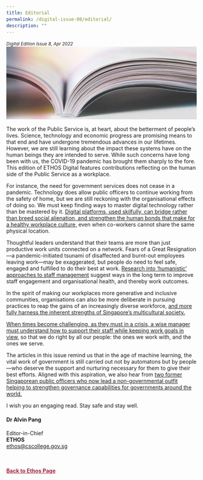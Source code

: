 ```yaml
---
title: Editorial
permalink: /digital-issue-08/editorial/
description: ""
---
```

<style>

.back a
{
	color: #9f2943;
	font-weight: bold;
}

#banner img
{
	width:100%;
}
	
.author
{
border-bottom: 1px solid black;
margin-top:40px;
padding-bottom:30px;
border-top: 1px solid black;	

}

.author p {
	font-size: 0.9em;
	line-height:24px !important;
	}	

.break
{
   border-top: 1px solid  black;
   border-bottom: 1px solid black;
	 padding:20px;
	text-align:center;
	margin-top:50px;
}
	
.break1
{
font-family: Georgia;
	font-size:20px;
	font-style: italic;
	font-weight: bold;
}

.boxheader {
	color: white !important;
	}	

.containerbox {
	background-color: #eceedb;
	border-radius: 10px;
	padding: 5%;
	margin-top: 5%;
	
	}	

li {
	font-size: 15px !important;
	
	}	

</style>

<em><small>Digital Edition Issue 8, Apr 2022</small></em>
<img src="/images/Landing_Banner_Images/knowledge_editorial_banner_01.jpg">


<p>The work of the Public Service is, at heart, about the betterment of people’s lives. Science, technology and economic progress are promising means to that end and have undergone tremendous advances in our lifetimes. However, we are still learning about the impact these systems have on the human beings they are intended to serve. While such concerns have long been with us, the COVID-19 pandemic has brought them sharply to the fore. This edition of ETHOS Digital features contributions reflecting on the human side of the Public Service as a workplace.</p>

<p>For instance, the need for government services does not cease in a pandemic. Technology does allow public officers to continue working from the safety of home, but we are still reckoning with the organisational effects of doing so. We must keep finding ways to master digital technology rather than be mastered by it. <a href="/digital-issue-08/engaging-public-officers-in-a-hybrid-workplace/">Digital platforms, used skilfully, can bridge rather than breed social alienation, and strengthen the human bonds that make for a healthy workplace culture,</a> even when co-workers cannot share the same physical location.</p>

<p>Thoughtful leaders understand that their teams are more than just productive work units connected on a network. Fears of a Great Resignation—a pandemic-initiated tsunami of disaffected and burnt-out employees leaving work—may be exaggerated, but people do need to feel safe, engaged and fulfilled to do their best at work. <a href="/digital-issue-08/developing-a-more-humanistic-approach-to-organisational-health/">Research into ‘humanistic’ approaches to staff management</a> suggest ways in the long term to improve staff engagement and organisational health, and thereby work outcomes.</p>

<p>In the spirit of making our workplaces more generative and inclusive communities, organisations can also be more deliberate in pursuing practices to reap the gains of an increasingly diverse workforce, <a href="/digital-issue-08/making-the-most-of-diversity-through-inclusive-workplace-practices/"> and more fully harness the inherent strengths of Singapore’s multicultural society.</a></p>




<p><a href="/digital-issue-08/making-the-most-of-diversity-through-inclusive-workplace-practices/">When times become challenging, as they must in a crisis, </a><a href="/digital-issue-08/how-managers-can-support-staff-mental-wellbeing-in-the-post-pandemic-workplace/">a wise manager must understand how to support their staff while keeping work goals in view,</a> so that we do right by all our people: the ones we work with, and the ones we serve.</p>

<p>The articles in this issue remind us that in the age of machine learning, the vital work of government is still carried out not by automatons but by people—who deserve the support and nurturing necessary for them to give their best efforts. Aligned with this aspiration, we also hear from <a href="good-governance-is-built-on-capabilities-not-ideology.html">two former Singaporean public officers who now lead a non-governmental outfit helping to strengthen governance capabilities for governments around the world.</a></p>

<p>I wish you an engaging read. Stay safe and stay well.</p>

<h4>Dr Alvin Pang</h4>

<p>Editor-in-Chief
<br>
<strong>ETHOS</strong>
<br>
<a href="mailto:ethos@cscollege.gov.sg">ethos@cscollege.gov.sg</a></p>








<br>
<br>	
<div class="back">
<a href="/ethos/">Back to Ethos Page</a>	
</div>